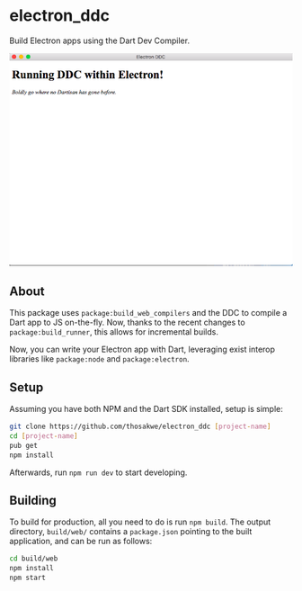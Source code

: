 # electron_ddc
Build Electron apps using the Dart Dev Compiler.

![Screenshot](screenshots/main.png)

## About
This package uses `package:build_web_compilers` and the DDC to compile a Dart app to JS on-the-fly.
Now, thanks to the recent changes to `package:build_runner`, this allows for incremental builds.

Now, you can write your Electron app with Dart, leveraging exist interop libraries like
`package:node` and `package:electron`.

## Setup
Assuming you have both NPM and the Dart SDK installed, setup is simple:

```bash
git clone https://github.com/thosakwe/electron_ddc [project-name]
cd [project-name]
pub get
npm install
```

Afterwards, run `npm run dev` to start developing.

## Building
To build for production, all you need to do is run `npm build`.
The output directory, `build/web/` contains a `package.json` pointing to the built
application, and can be run as follows:

```bash
cd build/web
npm install
npm start
```